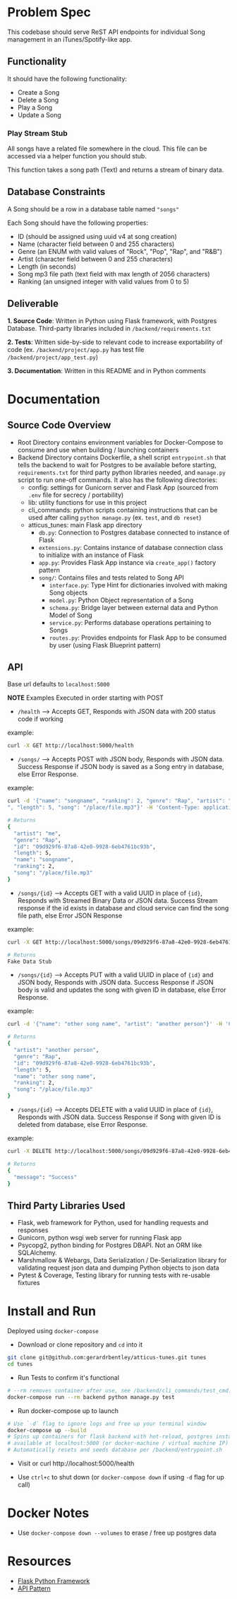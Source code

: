 # Problem Spec

This codebase should serve ReST API endpoints for individual Song management in an iTunes/Spotify-like app.

## Functionality

It should have the following functionality:

- Create a Song
- Delete a Song
- Play a Song
- Update a Song

### Play Stream Stub

All songs have a related file somewhere in the cloud. This file can be accessed via a helper function you should stub.

This function takes a song path (Text) and returns a stream of binary data.

## Database Constraints

A Song should be a row in a database table named `"songs"`

Each Song should have the following properties:

- ID (should be assigned using uuid v4 at song creation)
- Name (character field between 0 and 255 characters)
- Genre (an ENUM with valid values of "Rock", "Pop", "Rap", and "R&B")
- Artist (character field between 0 and 255 characters)
- Length (in seconds)
- Song mp3 file path (text field with max length of 2056 characters)
- Ranking (an unsigned integer with valid values from 0 to 5)

## Deliverable

**1. Source Code**: Written in Python using Flask framework, with Postgres Database. Third-party libraries included in `/backend/requirements.txt`

**2. Tests**: Written side-by-side to relevant code to increase exportability of code (ex. `/backend/project/app.py` has test file `/backend/project/app_test.py`)

**3. Documentation**: Written in this README and in Python comments

# Documentation

## Source Code Overview

- Root Directory contains environment variables for Docker-Compose to consume and use when building / launching containers
- Backend Directory contains Dockerfile, a shell script `entrypoint.sh` that tells the backend to wait for Postgres to be available before starting, `requirements.txt` for third party python libraries needed, and `manage.py` script to run one-off commands. It also has the following directories:
  - config: settings for Gunicorn server and Flask App (sourced from `.env` file for secrecy / portability)
  - lib: utility functions for use in this project
  - cli_commands: python scripts containing instructions that can be used after calling `python manage.py` (ex. `test`, and `db reset`)
  - atticus_tunes: main Flask app directory
    - `db.py`: Connection to Postgres database connected to instance of Flask
    - `extensions.py`: Contains instance of database connection class to initialize with an instance of Flask
    - `app.py`: Provides Flask App instance via `create_app()` factory pattern
    - `song/`: Contains files and tests related to Song API
      - `interface.py`: Type Hint for dictionaries involved with making Song objects
      - `model.py`: Python Object representation of a Song
      - `schema.py`: Bridge layer between external data and Python Model of Song
      - `service.py`: Performs database operations pertaining to Songs
      - `routes.py`: Provides endpoints for Flask App to be consumed by user (using Flask Blueprint pattern)

## API

Base url defaults to `localhost:5000`

**NOTE** Examples Executed in order starting with POST

- `/health` --> Accepts GET, Responds with JSON data with 200 status code if working

example:

```bash
curl -X GET http://localhost:5000/health
```

- `/songs/` --> Accepts POST with JSON body, Responds with JSON data. Success Response if JSON body is saved as a Song entry in database, else Error Response.

example:

```bash
curl -d '{"name": "songname", "ranking": 2, "genre": "Rap", "artist": "me
", "length": 5, "song": "/place/file.mp3"}' -H 'Content-Type: application/json' -X POST http://localhost:5000/songs/

# Returns
{
  "artist": "me",
  "genre": "Rap",
  "id": "09d929f6-87a8-42e0-9928-6eb4761bc93b",
  "length": 5,
  "name": "songname",
  "ranking": 2,
  "song": "/place/file.mp3"
}
```

- `/songs/{id}` --> Accepts GET with a valid UUID in place of `{id}`, Responds with Streamed Binary Data or JSON data. Success Stream response if the id exists in database and cloud service can find the song file path, else Error JSON Response

example:

```bash
curl -X GET http://localhost:5000/songs/09d929f6-87a8-42e0-9928-6eb4761bc93b

# Returns
Fake Data Stub
```

- `/songs/{id}` --> Accepts PUT with a valid UUID in place of `{id}` and JSON body, Responds with JSON data. Success Response if JSON body is valid and updates the song with given ID in database, else Error Response.

example:

```bash
curl -d '{"name": "other song name", "artist": "another person"}' -H 'Content-Type: application/json' -X PUT http://localhost:5000/songs/09d929f6-87a8-42e0-9928-6eb4761bc93b

# Returns
{
  "artist": "another person",
  "genre": "Rap",
  "id": "09d929f6-87a8-42e0-9928-6eb4761bc93b",
  "length": 5,
  "name": "other song name",
  "ranking": 2,
  "song": "/place/file.mp3"
}
```

- `/songs/{id}` --> Accepts DELETE with a valid UUID in place of `{id}`, Responds with JSON data. Success Response if Song with given ID is deleted from database, else Error Response.

example:

```bash
curl -X DELETE http://localhost:5000/songs/09d929f6-87a8-42e0-9928-6eb4761bc93b

# Returns
{
  "message": "Success"
}
```

## Third Party Libraries Used

- Flask, web framework for Python, used for handling requests and responses
- Gunicorn, python wsgi web server for running Flask app
- Psycopg2, python binding for Postgres DBAPI. Not an ORM like SQLAlchemy.
- Marshmallow & Webargs, Data Serialization / De-Serialization library for validating request json data and dumping Python objects to json data
- Pytest & Coverage, Testing library for running tests with re-usable fixtures

# Install and Run

Deployed using `docker-compose`

- Download or clone repository and `cd` into it

```bash
git clone git@github.com:gerardrbentley/atticus-tunes.git tunes
cd tunes
```

- Run Tests to confirm it's functional

```bash
# --rm removes container after use, see /backend/cli_commands/test_cmd.py for more
docker-compose run --rm backend python manage.py test
```

- Run docker-compose up to launch

```bash
# Use `-d` flag to ignore logs and free up your terminal window
docker-compose up --build
# Spins up containers for flask backend with hot-reload, postgres instance,
# available at localhost:5000 (or docker-machine / virtual machine IP)
# Automatically resets and seeds database per /backend/entrypoint.sh
```

- Visit or curl http://localhost:5000/health

- Use `ctrl+c` to shut down (or `docker-compose down` if using `-d` flag for up call)

# Docker Notes

- Use `docker-compose down --volumes` to erase / free up postgres data

# Resources

- [Flask Python Framework](https://flask.palletsprojects.com/en/1.1.x/)
- [API Pattern](http://alanpryorjr.com/2019-05-20-flask-api-example/)
